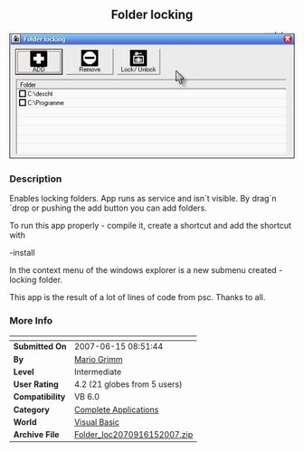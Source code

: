 ﻿<div align="center">

## Folder locking

<img src="PIC200761594261141.JPG">
</div>

### Description

Enables locking folders. App runs as service and isn&#180;t visible. By drag&#180;n&#180;drop or pushing the add button you can add folders.

To run this app properly - compile it, create a shortcut and add the shortcut with

-install

In the context menu of the windows explorer is a new submenu created - locking folder.

This app is the result of a lot of lines of code from psc. Thanks to all.
 
### More Info
 


<span>             |<span>
---                |---
**Submitted On**   |2007-06-15 08:51:44
**By**             |[Mario Grimm](https://github.com/Planet-Source-Code/PSCIndex/blob/master/ByAuthor/mario-grimm.md)
**Level**          |Intermediate
**User Rating**    |4.2 (21 globes from 5 users)
**Compatibility**  |VB 6\.0
**Category**       |[Complete Applications](https://github.com/Planet-Source-Code/PSCIndex/blob/master/ByCategory/complete-applications__1-27.md)
**World**          |[Visual Basic](https://github.com/Planet-Source-Code/PSCIndex/blob/master/ByWorld/visual-basic.md)
**Archive File**   |[Folder\_loc2070916152007\.zip](https://github.com/Planet-Source-Code/mario-grimm-folder-locking__1-68815/archive/master.zip)








